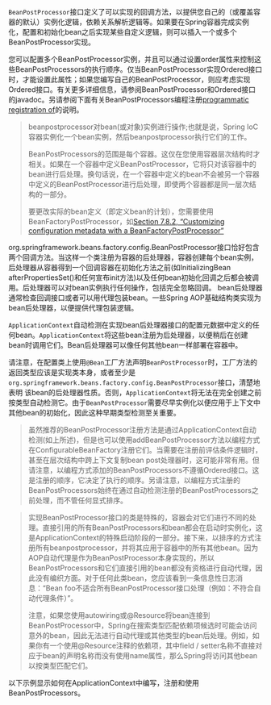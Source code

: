 `BeanPostProcessor`接口定义了可以实现的回调方法，以提供您自己的（或覆盖容器的默认）实例化逻辑，依赖关系解析逻辑等。如果要在Spring容器完成实例化，配置和初始化bean之后实现某些自定义逻辑，则可以插入一个或多个BeanPostProcessor实现。

您可以配置多个BeanPostProcessor实例，并且可以通过设置order属性来控制这些BeanPostProcessors的执行顺序。仅当BeanPostProcessor实现Ordered接口时，才能设置此属性；如果您编写自己的BeanPostProcessor，则应考虑实现Ordered接口。有关更多详细信息，请参阅BeanPostProcessor和Ordered接口的javadoc。另请参阅下面有关BeanPostProcessors编程注册[programmatic registration of](https://docs.spring.io/spring/docs/4.3.20.RELEASE/spring-framework-reference/htmlsingle/#beans-factory-programmatically-registering-beanpostprocessors)的说明。

> beanpostprocessor对bean\(或对象\)实例进行操作;也就是说，Spring IoC容器实例化一个bean实例，然后beanpostprocessor执行它们的工作。
>
> BeanPostProcessors的范围是每个容器。这仅在您使用容器层次结构时才相关。如果在一个容器中定义BeanPostProcessor，它将只对该容器中的bean进行后处理。换句话说，在一个容器中定义的bean不会被另一个容器中定义的BeanPostProcessor进行后处理，即使两个容器都是同一层次结构的一部分。
>
> 要更改实际的bean定义（即定义bean的计划），您需要使用BeanFactoryPostProcessor，如[Section 7.8.2, “Customizing configuration metadata with a BeanFactoryPostProcessor”](https://docs.spring.io/spring/docs/4.3.20.RELEASE/spring-framework-reference/htmlsingle/#beans-factory-extension-factory-postprocessors)

org.springframework.beans.factory.config.BeanPostProcessor接口恰好包含两个回调方法。当这样一个类注册为容器的后处理器，容器创建每个bean实例，后处理器从容器得到一个回调容器在初始化方法之前\(如InitializingBean afterPropertiesSet\(\)和任何宣布init方法\)以及任何bean初始化回调之后都会被调用。后处理器可以对bean实例执行任何操作，包括完全忽略回调。 bean后处理器通常检查回调接口或者可以用代理包装bean。一些Spring AOP基础结构类实现为bean后处理器，以便提供代理包装逻辑。

`ApplicationContext`自动检测在实现bean后处理器接口的配置元数据中定义的任何bean。`ApplicationContext`将这些bean注册为后处理器，以便稍后在创建bean时调用它们。Bean后处理器可以像任何其他bean一样部署在容器中。

请注意，在配置类上使用`@Bean`工厂方法声明`BeanPostProcessor`时，工厂方法的返回类型应该是实现类本身，或者至少是`org.springframework.beans.factory.config.BeanPostProcessor`接口，清楚地表明 该bean的后处理器性质。否则，`ApplicationContext`将无法在完全创建之前按类型自动检测它。由于`BeanPostProcessor`需要尽早实例化以便应用于上下文中其他bean的初始化，因此这种早期类型检测至关重要。

> 虽然推荐的BeanPostProcessor注册方法是通过ApplicationContext自动检测\(如上所述\)，但是也可以使用addBeanPostProcessor方法以编程方式在ConfigurableBeanFactory注册它们。当需要在注册前评估条件逻辑时，甚至在层次结构中跨上下文复制bean post处理器时，这可能非常有用。但请注意，以编程方式添加的BeanPostProcessors不遵循Ordered接口。这是注册的顺序，它决定了执行的顺序。另请注意，以编程方式注册的BeanPostProcessors始终在通过自动检测注册的BeanPostProcessors之前处理，而不管任何显式排序。

> 实现BeanPostProcessor接口的类是特殊的，容器会对它们进行不同的处理。直接引用的所有BeanPostProcessors和bean都会在启动时实例化，这是ApplicationContext的特殊启动阶段的一部分。接下来，以排序的方式注册所有beanpostprocessor，并将其应用于容器中的所有其他bean。因为AOP自动代理是作为BeanPostProcessor本身实现的，所以BeanPostProcessors和它们直接引用的bean都没有资格进行自动代理，因此没有编织方面。对于任何此类bean，您应该看到一条信息性日志消息：“Bean foo不适合所有BeanPostProcessor接口处理（例如：不符合自动代理条件）”。
>
> 注意，如果您使用autowiring或@Resource将bean连接到BeanPostProcessor中，Spring在搜索类型匹配依赖项候选时可能会访问意外的bean，因此无法进行自动代理或其他类型的bean后处理。例如，如果你有一个使用@Resource注释的依赖项，其中field / setter名称不直接对应于bean的声明名称而没有使用name属性，那么Spring将访问其他bean以按类型匹配它们。

以下示例显示如何在ApplicationContext中编写，注册和使用BeanPostProcessors。

